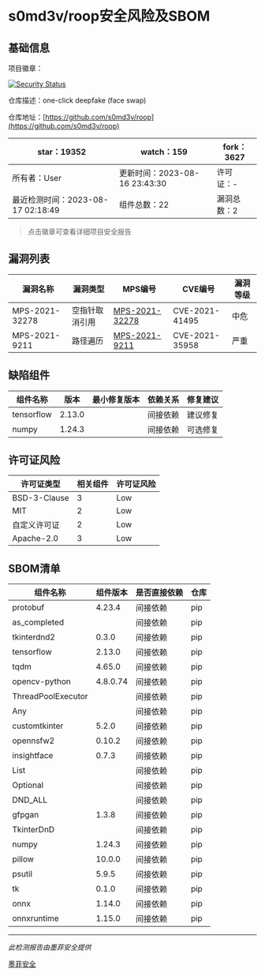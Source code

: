 # s0md3v/roop安全风险及SBOM

## 基础信息

项目徽章：

[![Security Status](https://www.murphysec.com/platform3/v31/badge/1691877096458838016.svg)](https://www.murphysec.com/console/report/1691877095787749376/1691877096458838016)

仓库描述：one-click deepfake (face swap)

仓库地址：[https://github.com/s0md3v/roop](https://github.com/s0md3v/roop)

| star：19352 | watch：159 | fork：3627 |
| ----------- | -------------- | ------------ |
| 所有者：User | 更新时间：2023-08-16 23:43:30 | 许可证：- |
| 最近检测时间：2023-08-17 02:18:49 | 组件总数：22 | 漏洞总数：2 |

> 点击徽章可查看详细项目安全报告



## 漏洞列表

| 漏洞名称 | 漏洞类型 | MPS编号 | CVE编号 | 漏洞等级 |
| ------- | ------ | ------- | ------ | ----- |
|MPS-2021-32278|空指针取消引用|[MPS-2021-32278](https://www.oscs1024.com/hd/MPS-2021-32278)|CVE-2021-41495|中危|
|MPS-2021-9211|路径遍历|[MPS-2021-9211](https://www.oscs1024.com/hd/MPS-2021-9211)|CVE-2021-35958|严重|




## 缺陷组件

| 组件名称 | 版本 | 最小修复版本 | 依赖关系 | 修复建议 |
| -------- | ---- | ------------ | -------- | -------- |
|tensorflow|2.13.0||间接依赖|建议修复|C:1|H:0|M:0|L:0|
|numpy|1.24.3||间接依赖|可选修复|C:0|H:0|M:1|L:0|




## 许可证风险

| 许可证类型 | 相关组件 | 许可证风险 |
| ---------- | -------- | ---------- |
|BSD-3-Clause|3|Low|
|MIT|2|Low|
|自定义许可证|2|Low|
|Apache-2.0|3|Low|




## SBOM清单

| 组件名称 | 组件版本 | 是否直接依赖 | 仓库 |
| -------- | -------- | ------------ | ---- |
|protobuf|4.23.4|间接依赖|pip|
|as_completed||间接依赖|pip|
|tkinterdnd2|0.3.0|间接依赖|pip|
|tensorflow|2.13.0|间接依赖|pip|
|tqdm|4.65.0|间接依赖|pip|
|opencv-python|4.8.0.74|间接依赖|pip|
|ThreadPoolExecutor||间接依赖|pip|
|Any||间接依赖|pip|
|customtkinter|5.2.0|间接依赖|pip|
|opennsfw2|0.10.2|间接依赖|pip|
|insightface|0.7.3|间接依赖|pip|
|List||间接依赖|pip|
|Optional||间接依赖|pip|
|DND_ALL||间接依赖|pip|
|gfpgan|1.3.8|间接依赖|pip|
|TkinterDnD||间接依赖|pip|
|numpy|1.24.3|间接依赖|pip|
|pillow|10.0.0|间接依赖|pip|
|psutil|5.9.5|间接依赖|pip|
|tk|0.1.0|间接依赖|pip|
|onnx|1.14.0|间接依赖|pip|
|onnxruntime|1.15.0|间接依赖|pip|


------

*此检测报告由墨菲安全提供*

[墨菲安全](www.murphysec.com)